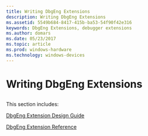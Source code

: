 ```yaml
---
title: Writing DbgEng Extensions
description: Writing DbgEng Extensions
ms.assetid: 5549b684-8417-415b-ba53-54f90f42e316
keywords: DbgEng Extensions, debugger extensions 
ms.author: domars
ms.date: 05/23/2017
ms.topic: article
ms.prod: windows-hardware
ms.technology: windows-devices
---
```


# Writing DbgEng Extensions


## <span id="ddk_writing_dbgeng_extensions_dbx"></span><span id="DDK_WRITING_DBGENG_EXTENSIONS_DBX"></span>


This section includes:

[DbgEng Extension Design Guide](dbgeng-extension-design-guide.md)

[DbgEng Extension Reference](https://msdn.microsoft.com/library/windows/hardware/ff540395)

 

 





